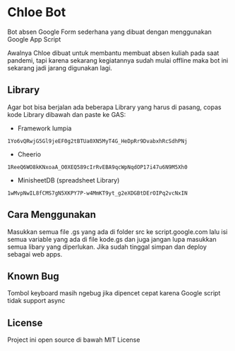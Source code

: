 # Chloe Bot
Bot absen Google Form sederhana yang dibuat dengan menggunakan Google App Script

Awalnya Chloe dibuat untuk membantu membuat absen kuliah pada saat pandemi, tapi karena sekarang kegiatannya sudah mulai offline maka bot ini sekarang jadi jarang digunakan lagi.


## Library
Agar bot bisa berjalan ada beberapa Library yang harus di pasang, copas kode Library dibawah dan paste ke GAS:

- Framework lumpia
```
1Yo6vQRwjG5Gl9jeEF0g2tBTUa0XN5MyT4G_HeDpRr9DvabxhRcSdhPNj
```
- Cheerio
```
1ReeQ6WO8kKNxoaA_O0XEQ589cIrRvEBA9qcWpNqdOP17i47u6N9M5Xh0
```
- MinisheetDB (spreadsheet Library)
```
1wMvpNwIL8fCMS7gN5XKPY7P-w4MmKT9yt_g2eXDGBtDErOIPq2vcNxIN
```

## Cara Menggunakan
Masukkan semua file .gs yang ada di folder src ke script.google.com lalu isi semua variable yang ada di file kode.gs dan juga jangan lupa masukkan semua libary yang diperlukan. Jika sudah tinggal simpan dan deploy sebagai web apps.


## Known Bug
Tombol keyboard masih ngebug jika dipencet cepat karena Google script tidak support async


## License
Project ini open source di bawah MIT License
